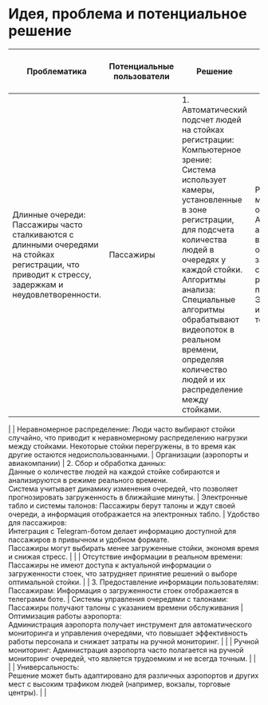 # Идея, проблема и потенциальное решение

| **Проблематика** | **Потенциальные пользователи** | **Решение** | **Конкуренты** | **Уникальность решения** | **Ссылка на видео с демонстрацией продукта** |
|---|---|---|---|---|---|
| Длинные очереди: Пассажиры часто сталкиваются с длинными очередями на стойках регистрации, что приводит к стрессу, задержкам и неудовлетворенности. | Пассажиры | 1. Автоматический подсчет людей на стойках регистрации:<br>Компьютерное зрение: Система использует камеры, установленные в зоне регистрации, для подсчета количества людей в очередях у каждой стойки.<br>Алгоритмы анализа: Специальные алгоритмы обрабатывают видеопоток в реальном времени, определяя количество людей и их распределение между стойками. | Ручной мониторинг очередей: Администрация аэропорта вручную отслеживает загруженность стоек и распределяет пассажиров. Это трудоемко и не всегда точно. | Реальное время и точность:<br>Продукт предоставляет актуальную информацию о загруженности стоек в реальном времени, что позволяет пассажирам и администрации аэропорта принимать оперативные решения.<br>Использование компьютерного зрения и алгоритмов анализа обеспечивает высокую точность подсчета людей. | [ссылка на продукт](https://drive.google.com/drive/u/1/folders/1o_33bFJ_r3n6CBTdfLVz46VMpoeMndsr?usp=sharing)
 |
| Неравномерное распределение: Люди часто выбирают стойки случайно, что приводит к неравномерному распределению нагрузки между стойками. Некоторые стойки перегружены, в то время как другие остаются недоиспользованными. | Организации (аэропорты и авиакомпании) | 2. Сбор и обработка данных:<br>Данные о количестве людей на каждой стойке собираются и анализируются в режиме реального времени.<br>Система учитывает динамику изменения очередей, что позволяет прогнозировать загруженность в ближайшие минуты. | Электронные табло и системы талонов: Пассажиры берут талоны и ждут своей очереди, а информация отображается на электронных табло. | Удобство для пассажиров:<br>Интеграция с Telegram-ботом делает информацию доступной для пассажиров в привычном и удобном формате.<br>Пассажиры могут выбирать менее загруженные стойки, экономя время и снижая стресс. | |
| Отсутствие информации в реальном времени: Пассажиры не имеют доступа к актуальной информации о загруженности стоек, что затрудняет принятие решений о выборе оптимальной стойки. |  | 3. Предоставление информации пользователям:<br>Пассажирам: Информация о загруженности стоек отображается в телеграмм боте. | Системы управления очередями с талонами: Пассажиры получают талоны с указанием времени обслуживания | Оптимизация работы аэропорта:<br>Администрация аэропорта получает инструмент для автоматического мониторинга и управления очередями, что повышает эффективность работы персонала и снижает затраты на ручной мониторинг. | |
| Ручной мониторинг: Администрация аэропорта часто полагается на ручной мониторинг очередей, что является трудоемким и не всегда точным. |  |  |  | Универсальность:<br>Решение может быть адаптировано для различных аэропортов и других мест с высоким трафиком людей (например, вокзалы, торговые центры). | |
